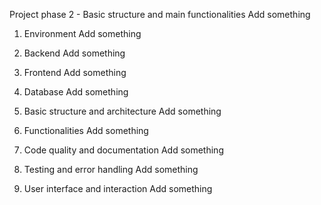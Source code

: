 Project phase 2 - Basic structure and main functionalities
Add something

1. Environment
Add something

2. Backend
Add something

3. Frontend
Add something

4. Database
Add something

5. Basic structure and architecture
Add something

6. Functionalities
Add something

7. Code quality and documentation
Add something

8. Testing and error handling
Add something

9. User interface and interaction
Add something